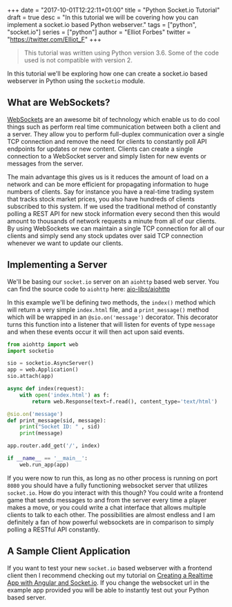 +++
date = "2017-10-01T12:22:11+01:00"
title = "Python Socket.io Tutorial"
draft = true
desc = "In this tutorial we will be covering how you can implement a socket.io based Python webserver."
tags = ["python", "socket.io"]
series = ["python"]
author = "Elliot Forbes"
twitter = "https://twitter.com/Elliot_F"
+++

> This tutorial was written using Python version 3.6. Some of the code used is not compatible with version 2.

In this tutorial we'll be exploring how one can create a socket.io based webserver in Python using the `socketio` module. 

## What are WebSockets?

[WebSockets](https://developer.mozilla.org/en-US/docs/Web/API/WebSockets_API) are an awesome bit of technology which enable us to do cool things such as perform real time communication between both a client and a server. They allow you to perform full-duplex communication over a single TCP connection and remove the need for clients to constantly poll API endpoints for updates or new content. Clients can create a single connection to a WebSocket server and simply listen for new events or messages from the server. 

The main advantage this gives us is it reduces the amount of load on a network and can be more efficient for propagating information to huge numbers of clients. Say for instance you have a real-time trading system that tracks stock market prices, you also have hundreds of clients subscribed to this system. If we used the traditional method of constantly polling a REST API for new stock information every second then this would amount to thousands of network requests a minute from all of our clients. By using WebSockets we can maintain a single TCP connection for all of our clients and simply send any stock updates over said TCP connection whenever we want to update our clients. 

## Implementing a Server

We'll be basing our `socket.io` server on an `aiohttp` based web server. You can find the source code to `aiohttp` here: [aio-libs/aiohttp](https://github.com/aio-libs/aiohttp) 

In this example we'll be defining two methods, the `index()` method which will return a very simple `index.html` file, and a `print_message()` method which will be wrapped in an `@sio.on('message')` decorator. This decorator turns this function into a listener that will listen for events of type `message` and when these events occur it will then act upon said events. 

~~~py
from aiohttp import web
import socketio

sio = socketio.AsyncServer()
app = web.Application()
sio.attach(app)

async def index(request):
    with open('index.html') as f:
        return web.Response(text=f.read(), content_type='text/html')

@sio.on('message')
def print_message(sid, message):
    print("Socket ID: " , sid)
    print(message)

app.router.add_get('/', index)

if __name__ == '__main__':
    web.run_app(app)
~~~

If you were now to run this, as long as no other process is running on port `8080` you should have a fully functioning websocket server that utilizes `socket.io`. How do you interact with this though? You could write a frontend game that sends messages to and from the server every time a player makes a move, or you could write a chat interface that allows multiple clients to talk to each other. The possibilities are almost endless and I am definitely a fan of how powerful websockets are in comparison to simply polling a RESTful API constantly.   

## A Sample Client Application

If you want to test your new `socket.io` based webserver with a frontend client then I recommend checking out my tutorial on [Creating a Realtime App with Angular and Socket.io](/typescript/angular/angular-socket-io-tutorial/). If you change the websocket url in the example app provided you will be able to instantly test out your Python based server.
